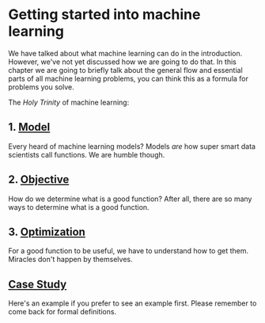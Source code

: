 # Getting started into machine learning

We have talked about what machine learning can do in the introduction. However, we've not yet discussed how we are going to do that. In this chapter we are going to briefly talk about the general flow and essential parts of all machine learning problems, you can think this as a formula for problems you solve.

The _Holy Trinity_ of machine learning:

## 1. [Model](./funcs.md)

Every heard of machine learning models? Models _are_ how super smart data scientists call functions. We are humble though.

## 2. [Objective](./obj.md)

How do we determine what is a good function? After all, there are so many ways to determine what is a good function.

## 3. [Optimization](./optim.md)

For a good function to be useful, we have to understand how to get them. Miracles don't happen by themselves.

## [Case Study](./linear-case.md)

Here's an example if you prefer to see an example first. Please remember to come back for formal definitions.
